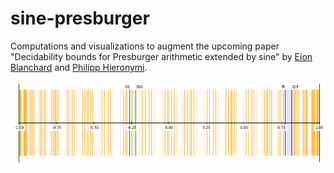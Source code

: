# sine-presburger

Computations and visualizations to augment the upcoming paper "Decidability bounds for Presburger arithmetic extended by sine" by [Eion Blanchard](https://www.linkedin.com/in/eionblanchard/) and [Philipp Hieronymi](https://www.linkedin.com/in/philipp-hieronymi-257b916b).

![example sin-PA mesh for Better predicate](./plots/diffmesh-50-550.png?raw=true "Better(100,140,50,550,70)")
